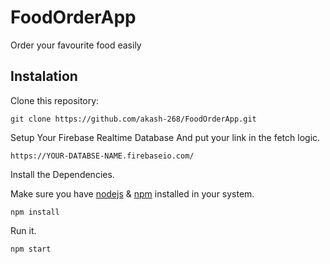 # FoodOrderApp
Order your favourite food easily
## Instalation
Clone this repository:
```
git clone https://github.com/akash-268/FoodOrderApp.git
```
Setup Your Firebase Realtime Database And put your link in the fetch logic.
```
https://YOUR-DATABSE-NAME.firebaseio.com/
```
Install the Dependencies. 

Make sure you have [nodejs](https://nodejs.org/en/) & [npm](https://www.npmjs.com/) installed in your system.
```
npm install
```
Run it.
```
npm start
```
